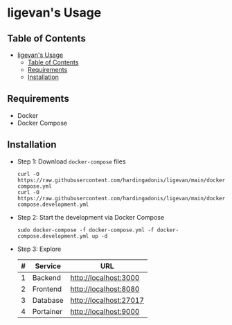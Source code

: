 # ligevan's Usage

## Table of Contents

- [ligevan's Usage](#ligevans-usage)
  - [Table of Contents](#table-of-contents)
  - [Requirements](#requirements)
  - [Installation](#installation)

## Requirements

- Docker
- Docker Compose

## Installation

- Step 1: Download `docker-compose` files

  ```
  curl -O https://raw.githubusercontent.com/hardingadonis/ligevan/main/docker-compose.yml
  curl -O https://raw.githubusercontent.com/hardingadonis/ligevan/main/docker-compose.development.yml
  ```

- Step 2: Start the development via Docker Compose

  ```
  sudo docker-compose -f docker-compose.yml -f docker-compose.development.yml up -d
  ```

- Step 3: Explore

  | #   | Service   | URL                                              |
  | --- | --------- | ------------------------------------------------ |
  | 1   | Backend   | [http://localhost:3000](http://localhost:3000)   |
  | 2   | Frontend  | [http://localhost:8080](http://localhost:8080)   |
  | 3   | Database  | [http://localhost:27017](http://localhost:27017) |
  | 4   | Portainer | [http://localhost:9000](http://localhost:9000)   |
